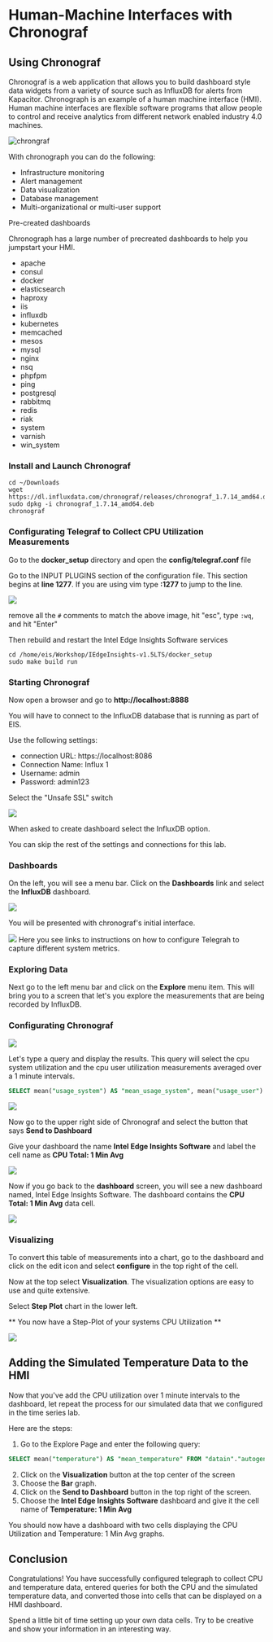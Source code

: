 # Human-Machine Interfaces with Chronograf

## Using Chronograf

Chronograf is a web application that allows you to build dashboard style data widgets from a variety of source such as InfluxDB for alerts from Kapacitor. Chronograph is an example of a human machine interface (HMI). Human machine interfaces are flexible software programs that allow people to control and receive analytics from different network enabled industry 4.0 machines.

![chrongraf](./images/chronograf.png)


With chronograph you can do the following:
* Infrastructure monitoring
* Alert management
* Data visualization
* Database management
* Multi-organizational or multi-user support

Pre-created dashboards

Chronograph has a large number of precreated dashboards to help you jumpstart your HMI.

* apache
* consul
* docker
* elasticsearch
* haproxy
* iis
* influxdb
* kubernetes
* memcached
* mesos
* mysql
* nginx
* nsq
* phpfpm
* ping
* postgresql
* rabbitmq
* redis
* riak
* system
* varnish
* win_system

### Install and Launch Chronograf

```
cd ~/Downloads
wget https://dl.influxdata.com/chronograf/releases/chronograf_1.7.14_amd64.deb
sudo dpkg -i chronograf_1.7.14_amd64.deb
chronograf
```

### Configurating Telegraf to Collect CPU Utilization Measurements

Go to the **docker_setup** directory and open the **config/telegraf.conf** file

Go to the INPUT PLUGINS section of the configuration file. This section begins at **line 1277**. If you are using vim type **:1277** to jump to the line.

![](./images/telegraf-config.png)

remove all the `#` comments to match the above image, hit "esc", type `:wq`, and hit "Enter"

Then rebuild and restart the Intel Edge Insights Software services

```
cd /home/eis/Workshop/IEdgeInsights-v1.5LTS/docker_setup
sudo make build run
```
### Starting Chronograf

Now open a browser and go to **http://localhost:8888**

You will have to connect to the InfluxDB database that is running as part of EIS.

Use the following settings:
- connection URL: https://localhost:8086
- Connection Name: Influx 1
- Username: admin
- Password: admin123

Select the "Unsafe SSL" switch

![](./images/chronograf_influx_unsafe.png)

When asked to create dashboard select the InfluxDB option. 

You can skip the rest of the settings and connections for this lab. 

### Dashboards

On the left, you will see a menu bar. Click on the **Dashboards** link and select the **InfluxDB** dashboard.

![](./images/leftmenu2.png)

You will be presented with chronograf's initial interface.

![](./images/default-hmi.png)
Here you see links to instructions on how to configure Telegrah to capture different system metrics.

### Exploring Data

Next go to the left menu bar and click on the **Explore** menu item. 
This will bring you to a screen that let's you explore the measurements that are being recorded by InfluxDB.

### Configurating Chronograf


![](./images/explore.png)

Let's type a query and display the results.  This query will select the cpu system utilization and the cpu user utilization measurements averaged over a 1 minute intervals.

```sql
SELECT mean("usage_system") AS "mean_usage_system", mean("usage_user") AS "mean_usage_user", mean("usage_guest") AS "mean_usage_guest" FROM "datain"."autogen"."cpu" WHERE time > :dashboardTime: AND "cpu"='cpu-total' GROUP BY time(1m) FILL(null)
```
![](./images/influxql.png)

Now go to the upper right side of Chronograf and select the button that says **Send to Dashboard**

Give your dashboard the name **Intel Edge Insights Software** and label the cell name as **CPU Total: 1 Min Avg**

![](./images/sendtodashboard.png)

Now if you go back to the **dashboard** screen, you will see a new dashboard named, Intel Edge Insights Software. The dashboard contains the **CPU Total: 1 Min Avg** data cell.

![](./images/1minavg.png)


### Visualizing

To convert this table of measurements into a chart, go to the dashboard and click on the edit icon and select **configure** in the top right of the cell.

Now at the top select **Visualization**. The visualization options are easy to use and quite extensive.

Select **Step Plot** chart in the lower left.

** You now have a Step-Plot of your systems CPU Utilization **

![](./images/one.png)


## Adding the Simulated Temperature Data to the HMI

Now that you've add the CPU utilization over 1 minute intervals to the dashboard, let repeat the process for our simulated data that we configured in the time series lab.

Here are the steps:

1. Go to the Explore Page and enter the following query:

```sql
SELECT mean("temperature") AS "mean_temperature" FROM "datain"."autogen"."point_data" WHERE time > :dashboardTime: AND "topic"='temperature/simulated/0' GROUP BY time(1m) FILL(null)
```

2. Click on the **Visualization** button at the top center of the screen
3. Choose the **Bar** graph. 
4. Click on the **Send to Dashboard** button in the top right of the screen.
5. Choose the **Intel Edge Insights Software** dashboard and give it the cell name of **Temperature: 1 Min Avg**

You should now have a dashboard with two cells displaying the CPU Utilization and Temperature: 1 Min Avg graphs.

## Conclusion 

Congratulations! You have successfully configured telegraph to collect CPU and temperature data, entered queries for both the CPU and the simulated temperature data, and converted those into cells that can be displayed on a HMI dashboard.

Spend a little bit of time setting up your own data cells. Try to be creative and show your information in an interesting way.








